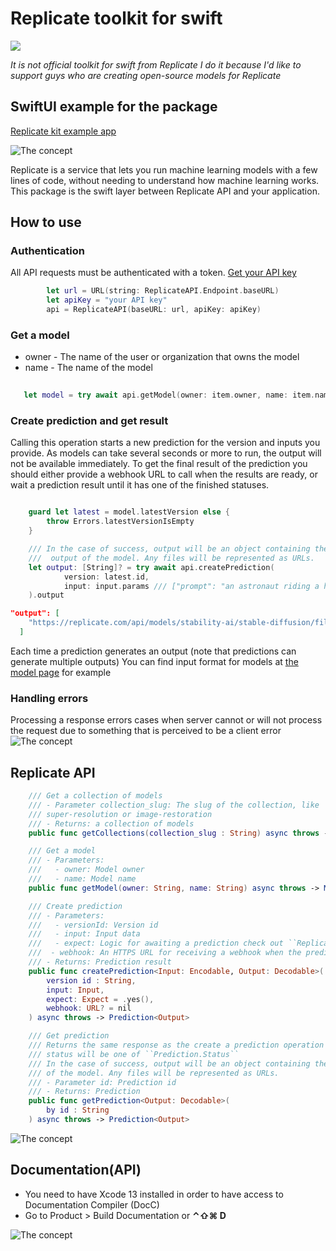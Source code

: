 # Replicate toolkit for swift
[![](https://img.shields.io/endpoint?url=https%3A%2F%2Fswiftpackageindex.com%2Fapi%2Fpackages%2Fswiftuiux%2Freplicate-kit-swift%2Fbadge%3Ftype%3Dplatforms)](https://swiftpackageindex.com/swiftuiux/replicate-kit-swift)
 
*It is not official toolkit for swift from Replicate I do it because I'd like to support guys who are creating open-source models for Replicate*

## SwiftUI example for the package
 [Replicate kit example app](https://github.com/swiftuiux/replicate-kit-example) 

  ![The concept](https://github.com/swiftuiux/replicate-kit-swift/blob/main/img/image_01.png)  

Replicate is a service that lets you run machine learning models with a few lines of code, without needing to understand how machine learning works. This package is the swift layer between Replicate API and your application.

 ## How to use
 
### Authentication
All API requests must be authenticated with a token.
 [Get your API key](https://replicate.com) 

```swift
        let url = URL(string: ReplicateAPI.Endpoint.baseURL)
        let apiKey = "your API key"
        api = ReplicateAPI(baseURL: url, apiKey: apiKey)
```

### Get a model

- owner - The name of the user or organization that owns the model
- name - The name of the model
```swift
    
   let model = try await api.getModel(owner: item.owner, name: item.name)
```


### Create prediction and get result

Calling this operation starts a new prediction for the version and inputs you provide. As models can take several seconds or more to run, the output will not be available immediately. To get the final result of the prediction you should either provide a webhook URL to call when the results are ready, or wait a prediction result until it has one of the finished statuses.

```swift

    guard let latest = model.latestVersion else {
        throw Errors.latestVersionIsEmpty
    }

    /// In the case of success, output will be an object containing the 
    ///  output of the model. Any files will be represented as URLs.
    let output: [String]? = try await api.createPrediction(
            version: latest.id,
            input: input.params /// ["prompt": "an astronaut riding a horse on mars"]
    ).output
```

```json
"output": [
    "https://replicate.com/api/models/stability-ai/stable-diffusion/files/9c3b6fe4-2d37-4571-a17a-83951b1cb120/out-0.png"
  ]
```

Each time a prediction generates an output (note that predictions can generate multiple outputs)
You can find input format for models at [the model page](https://replicate.com/stability-ai/stable-diffusion/api) for example

### Handling errors
Processing a response errors cases when server cannot or will not process the request due to something that is perceived to be a client error
![The concept](https://github.com/swiftuiux/replicate-kit-swift/blob/main/img/errors.png) 


## Replicate API

```swift
    /// Get a collection of models
    /// - Parameter collection_slug: The slug of the collection, like
    /// super-resolution or image-restoration
    /// - Returns: a collection of models
    public func getCollections(collection_slug : String) async throws -> CollectionOfModels
```

```swift
    /// Get a model
    /// - Parameters:
    ///   - owner: Model owner
    ///   - name: Model name
    public func getModel(owner: String, name: String) async throws -> Model
```    

```swift
    /// Create prediction
    /// - Parameters:
    ///   - versionId: Version id
    ///   - input: Input data
    ///   - expect: Logic for awaiting a prediction check out ``ReplicateAPI.Expect``
    ///  - webhook: An HTTPS URL for receiving a webhook when the prediction has new output.
    /// - Returns: Prediction result
    public func createPrediction<Input: Encodable, Output: Decodable>(
        version id : String,
        input: Input,
        expect: Expect = .yes(),
        webhook: URL? = nil
    ) async throws -> Prediction<Output>

```

```swift
    /// Get prediction
    /// Returns the same response as the create a prediction operation
    /// status will be one of ``Prediction.Status``
    /// In the case of success, output will be an object containing the output
    /// of the model. Any files will be represented as URLs.
    /// - Parameter id: Prediction id
    /// - Returns: Prediction
    public func getPrediction<Output: Decodable>(
        by id : String
    ) async throws -> Prediction<Output>
```

![The concept](https://github.com/swiftuiux/replicate-kit-swift/blob/main/img/image_03.png) 


## Documentation(API)
- You need to have Xcode 13 installed in order to have access to Documentation Compiler (DocC)
- Go to Product > Build Documentation or **⌃⇧⌘ D**


![The concept](https://github.com/swiftuiux/replicate-kit-swift/blob/main/img/image_02.png) 
